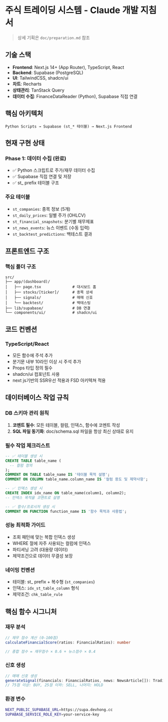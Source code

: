 # 주식 트레이딩 시스템 - Claude 개발 지침서

> 상세 기획은 `doc/preparation.md` 참조

## 기술 스택

- **Frontend**: Next.js 14+ (App Router), TypeScript, React
- **Backend**: Supabase (PostgreSQL)
- **UI**: TailwindCSS, shadcn/ui
- **차트**: Recharts
- **상태관리**: TanStack Query
- **데이터 수집**: FinanceDataReader (Python), Supabase 직접 연결

## 핵심 아키텍처

```
Python Scripts → Supabase (st_* 테이블) → Next.js Frontend
```

## 현재 구현 상태

### Phase 1: 데이터 수집 (완료)

- ✅ Python 스크립트로 주가/재무 데이터 수집
- ✅ Supabase 직접 연결 및 저장
- ✅ st\_ prefix 테이블 구조

### 주요 테이블

- `st_companies`: 종목 정보 (5개)
- `st_daily_prices`: 일별 주가 (OHLCV)
- `st_financial_snapshots`: 분기별 재무제표
- `st_news_events`: 뉴스 이벤트 (수동 입력)
- `st_backtest_predictions`: 백테스트 결과

## 프론트엔드 구조

### 핵심 폴더 구조

```
src/
├── app/(dashboard)/
│   ├── page.tsx              # 대시보드 홈
│   ├── stocks/[ticker]/      # 종목 상세
│   ├── signals/              # 매매 신호
│   └── backtest/             # 백테스팅
├── lib/supabase/             # DB 연결
└── components/ui/            # shadcn/ui
```

## 코드 컨벤션

### TypeScript/React

- 모든 함수에 주석 추가
- 분기문 내부 10라인 이상 시 주석 추가
- Props 타입 정의 필수
- shadcn/ui 컴포넌트 사용
- next js기반의 SSR우선 적용과 FSD 아키텍쳐 적용

## 데이터베이스 작업 규칙

### DB 스키마 관리 원칙

1. **코멘트 필수**: 모든 테이블, 컬럼, 인덱스, 함수에 코멘트 작성
2. **SQL 파일 동기화**: doc/schema.sql 파일을 항상 최신 상태로 유지

### 필수 작업 체크리스트

```sql
-- ✅ 테이블 생성 시
CREATE TABLE table_name (
  -- 컬럼 정의
);
COMMENT ON TABLE table_name IS '테이블 목적 설명';
COMMENT ON COLUMN table_name.column_name IS '컬럼 용도 및 제약사항';

-- ✅ 인덱스 생성 시
CREATE INDEX idx_name ON table_name(column1, column2);
-- 인덱스 목적을 코멘트로 설명

-- ✅ 함수/프로시저 생성 시
COMMENT ON FUNCTION function_name IS '함수 목적과 사용법';
```

### 성능 최적화 가이드

- 조회 패턴에 맞는 복합 인덱스 생성
- WHERE 절에 자주 사용되는 컬럼에 인덱스
- 파티셔닝 고려 (대용량 데이터)
- 제약조건으로 데이터 무결성 보장

### 네이밍 컨벤션

- 테이블: st\_ prefix + 복수형 (`st_companies`)
- 인덱스: `idx_st_table_column` 형식
- 제약조건: `chk_table_rule`

## 핵심 함수 시그니처

### 재무 분석

```typescript
// 재무 점수 계산 (0-100점)
calculateFinancialScore(ratios: FinancialRatios): number

// 종합 점수 = 재무점수 × 0.6 + 뉴스점수 × 0.4
```

### 신호 생성

```typescript
// 매매 신호 생성
generateSignal(financials: FinancialRatios, news: NewsArticle[]): TradingSignal
// 75점 이상: BUY, 25점 이하: SELL, 나머지: HOLD
```

### 환경 변수

```bash
NEXT_PUBLIC_SUPABASE_URL=https://supa.devhong.cc
SUPABASE_SERVICE_ROLE_KEY=your-service-key
```
